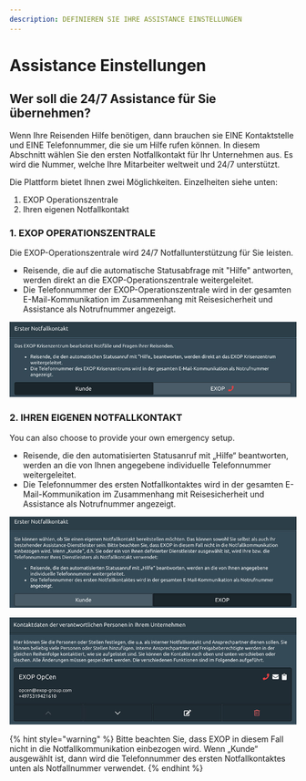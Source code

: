 ```yaml
---
description: DEFINIEREN SIE IHRE ASSISTANCE EINSTELLUNGEN
---
```


# Assistance Einstellungen

## Wer soll die 24/7 Assistance für Sie übernehmen?

Wenn Ihre Reisenden Hilfe benötigen, dann brauchen sie EINE Kontaktstelle und EINE Telefonnummer, die sie um Hilfe rufen können. In diesem Abschnitt wählen Sie den ersten Notfallkontakt für Ihr Unternehmen aus. Es wird die Nummer, welche Ihre Mitarbeiter weltweit und 24/7 unterstützt. 

Die Plattform bietet Ihnen zwei Möglichkeiten. Einzelheiten siehe unten: 

1. EXOP Operationszentrale
2. Ihren eigenen Notfallkontakt

### 1. EXOP OPERATIONSZENTRALE

Die EXOP-Operationszentrale wird 24/7 Notfallunterstützung für Sie leisten. 

* Reisende, die auf die automatische Statusabfrage mit "Hilfe" antworten, werden direkt an die EXOP-Operationszentrale weitergeleitet. 
* Die Telefonnummer der EXOP-Operationszentrale wird in der gesamten E-Mail-Kommunikation im Zusammenhang mit Reisesicherheit und Assistance als Notrufnummer angezeigt.

![](../../.gitbook/assets/p08-img01.jpg)

### 2. IHREN EIGENEN NOTFALLKONTAKT

You can also choose to provide your own emergency setup.

* Reisende, die den automatisierten Statusanruf mit „Hilfe“ beantworten, werden an die von Ihnen angegebene individuelle Telefonnummer weitergeleitet.
* Die Telefonnummer des ersten Notfallkontaktes wird in der gesamten E-Mail-Kommunikation im Zusammenhang mit Reisesicherheit und Assistance als Notrufnummer angezeigt.

![](../../.gitbook/assets/p08-img02.jpg)

![](../../.gitbook/assets/p08-img03.jpg)

{% hint style="warning" %}
Bitte beachten Sie, dass EXOP in diesem Fall nicht in die Notfallkommunikation einbezogen wird. Wenn „Kunde“ ausgewählt ist, dann wird die Telefonnummer des ersten Notfallkontaktes unten als Notfallnummer verwendet.
{% endhint %}



